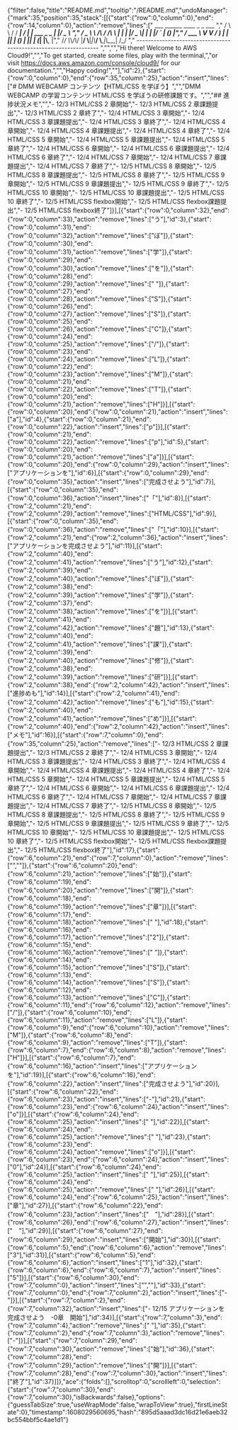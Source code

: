 {"filter":false,"title":"README.md","tooltip":"/README.md","undoManager":{"mark":35,"position":35,"stack":[[{"start":{"row":0,"column":0},"end":{"row":14,"column":0},"action":"remove","lines":["         ___        ______     ____ _                 _  ___  ","        / \\ \\      / / ___|   / ___| | ___  _   _  __| |/ _ \\ ","       / _ \\ \\ /\\ / /\\___ \\  | |   | |/ _ \\| | | |/ _` | (_) |","      / ___ \\ V  V /  ___) | | |___| | (_) | |_| | (_| |\\__, |","     /_/   \\_\\_/\\_/  |____/   \\____|_|\\___/ \\__,_|\\__,_|  /_/ "," ----------------------------------------------------------------- ","","","Hi there! Welcome to AWS Cloud9!","","To get started, create some files, play with the terminal,","or visit https://docs.aws.amazon.com/console/cloud9/ for our documentation.","","Happy coding!",""],"id":2},{"start":{"row":0,"column":0},"end":{"row":35,"column":25},"action":"insert","lines":["# DMM WEBCAMP コンテンツ【HTML/CSS を学ぼう】","","DMM WEBCAMP の学習コンテンツ HTML/CSS を学ぼうの研修課題です。","","## 進捗状況メモ","","- 12/3 HTML/CSS 2 章開始","- 12/3 HTML/CSS 2 章課題提出","- 12/3 HTML/CSS 2 章終了","- 12/4 HTML/CSS 3 章開始","- 12/4 HTML/CSS 3 章課題提出","- 12/4 HTML/CSS 3 章終了","- 12/4 HTML/CSS 4 章開始","- 12/4 HTML/CSS 4 章課題提出","- 12/4 HTML/CSS 4 章終了","- 12/4 HTML/CSS 5 章開始","- 12/4 HTML/CSS 5 章課題提出","- 12/4 HTML/CSS 5 章終了","- 12/4 HTML/CSS 6 章開始","- 12/4 HTML/CSS 6 章課題提出","- 12/4 HTML/CSS 6 章終了","- 12/4 HTML/CSS 7 章開始","- 12/4 HTML/CSS 7 章課題提出","- 12/4 HTML/CSS 7 章終了","- 12/5 HTML/CSS 8 章開始","- 12/5 HTML/CSS 8 章課題提出","- 12/5 HTML/CSS 8 章終了","- 12/5 HTML/CSS 9 章開始","- 12/5 HTML/CSS 9 章課題提出","- 12/5 HTML/CSS 9 章終了","- 12/5 HTML/CSS 10 章開始","- 12/5 HTML/CSS 10 章課題提出","- 12/5 HTML/CSS 10 章終了","- 12/5 HTML/CSS flexbox開始","- 12/5 HTML/CSS flexbox課題提出","- 12/5 HTML/CSS flexbox終了"]}],[{"start":{"row":0,"column":32},"end":{"row":0,"column":33},"action":"remove","lines":["う"],"id":3},{"start":{"row":0,"column":31},"end":{"row":0,"column":32},"action":"remove","lines":["ぼ"]},{"start":{"row":0,"column":30},"end":{"row":0,"column":31},"action":"remove","lines":["学"]},{"start":{"row":0,"column":29},"end":{"row":0,"column":30},"action":"remove","lines":["を"]},{"start":{"row":0,"column":28},"end":{"row":0,"column":29},"action":"remove","lines":[" "]},{"start":{"row":0,"column":27},"end":{"row":0,"column":28},"action":"remove","lines":["S"]},{"start":{"row":0,"column":26},"end":{"row":0,"column":27},"action":"remove","lines":["S"]},{"start":{"row":0,"column":25},"end":{"row":0,"column":26},"action":"remove","lines":["C"]},{"start":{"row":0,"column":24},"end":{"row":0,"column":25},"action":"remove","lines":["/"]},{"start":{"row":0,"column":23},"end":{"row":0,"column":24},"action":"remove","lines":["L"]},{"start":{"row":0,"column":22},"end":{"row":0,"column":23},"action":"remove","lines":["M"]},{"start":{"row":0,"column":21},"end":{"row":0,"column":22},"action":"remove","lines":["T"]},{"start":{"row":0,"column":20},"end":{"row":0,"column":21},"action":"remove","lines":["H"]}],[{"start":{"row":0,"column":20},"end":{"row":0,"column":21},"action":"insert","lines":["a"],"id":4},{"start":{"row":0,"column":21},"end":{"row":0,"column":22},"action":"insert","lines":["p"]}],[{"start":{"row":0,"column":21},"end":{"row":0,"column":22},"action":"remove","lines":["p"],"id":5},{"start":{"row":0,"column":20},"end":{"row":0,"column":21},"action":"remove","lines":["a"]}],[{"start":{"row":0,"column":20},"end":{"row":0,"column":29},"action":"insert","lines":["アプリケーションを"],"id":6}],[{"start":{"row":0,"column":29},"end":{"row":0,"column":35},"action":"insert","lines":["完成させよう"],"id":7}],[{"start":{"row":0,"column":35},"end":{"row":0,"column":36},"action":"insert","lines":["「"],"id":8}],[{"start":{"row":2,"column":21},"end":{"row":2,"column":29},"action":"remove","lines":["HTML/CSS"],"id":9}],[{"start":{"row":0,"column":35},"end":{"row":0,"column":36},"action":"remove","lines":["「"],"id":10}],[{"start":{"row":2,"column":21},"end":{"row":2,"column":36},"action":"insert","lines":["アプリケーションを完成させよう"],"id":11}],[{"start":{"row":2,"column":40},"end":{"row":2,"column":41},"action":"remove","lines":["う"],"id":12},{"start":{"row":2,"column":39},"end":{"row":2,"column":40},"action":"remove","lines":["ぼ"]},{"start":{"row":2,"column":38},"end":{"row":2,"column":39},"action":"remove","lines":["学"]},{"start":{"row":2,"column":37},"end":{"row":2,"column":38},"action":"remove","lines":["を"]}],[{"start":{"row":2,"column":41},"end":{"row":2,"column":42},"action":"remove","lines":["題"],"id":13},{"start":{"row":2,"column":40},"end":{"row":2,"column":41},"action":"remove","lines":["課"]},{"start":{"row":2,"column":39},"end":{"row":2,"column":40},"action":"remove","lines":["修"]},{"start":{"row":2,"column":38},"end":{"row":2,"column":39},"action":"remove","lines":["研"]}],[{"start":{"row":2,"column":38},"end":{"row":2,"column":42},"action":"insert","lines":["進捗めも"],"id":14}],[{"start":{"row":2,"column":41},"end":{"row":2,"column":42},"action":"remove","lines":["も"],"id":15},{"start":{"row":2,"column":40},"end":{"row":2,"column":41},"action":"remove","lines":["め"]}],[{"start":{"row":2,"column":40},"end":{"row":2,"column":42},"action":"insert","lines":["メモ"],"id":16}],[{"start":{"row":7,"column":0},"end":{"row":35,"column":25},"action":"remove","lines":["- 12/3 HTML/CSS 2 章課題提出","- 12/3 HTML/CSS 2 章終了","- 12/4 HTML/CSS 3 章開始","- 12/4 HTML/CSS 3 章課題提出","- 12/4 HTML/CSS 3 章終了","- 12/4 HTML/CSS 4 章開始","- 12/4 HTML/CSS 4 章課題提出","- 12/4 HTML/CSS 4 章終了","- 12/4 HTML/CSS 5 章開始","- 12/4 HTML/CSS 5 章課題提出","- 12/4 HTML/CSS 5 章終了","- 12/4 HTML/CSS 6 章開始","- 12/4 HTML/CSS 6 章課題提出","- 12/4 HTML/CSS 6 章終了","- 12/4 HTML/CSS 7 章開始","- 12/4 HTML/CSS 7 章課題提出","- 12/4 HTML/CSS 7 章終了","- 12/5 HTML/CSS 8 章開始","- 12/5 HTML/CSS 8 章課題提出","- 12/5 HTML/CSS 8 章終了","- 12/5 HTML/CSS 9 章開始","- 12/5 HTML/CSS 9 章課題提出","- 12/5 HTML/CSS 9 章終了","- 12/5 HTML/CSS 10 章開始","- 12/5 HTML/CSS 10 章課題提出","- 12/5 HTML/CSS 10 章終了","- 12/5 HTML/CSS flexbox開始","- 12/5 HTML/CSS flexbox課題提出","- 12/5 HTML/CSS flexbox終了"],"id":17},{"start":{"row":6,"column":21},"end":{"row":7,"column":0},"action":"remove","lines":["",""]},{"start":{"row":6,"column":20},"end":{"row":6,"column":21},"action":"remove","lines":["始"]},{"start":{"row":6,"column":19},"end":{"row":6,"column":20},"action":"remove","lines":["開"]},{"start":{"row":6,"column":18},"end":{"row":6,"column":19},"action":"remove","lines":["章"]}],[{"start":{"row":6,"column":17},"end":{"row":6,"column":18},"action":"remove","lines":[" "],"id":18},{"start":{"row":6,"column":16},"end":{"row":6,"column":17},"action":"remove","lines":["2"]},{"start":{"row":6,"column":15},"end":{"row":6,"column":16},"action":"remove","lines":[" "]},{"start":{"row":6,"column":14},"end":{"row":6,"column":15},"action":"remove","lines":["S"]},{"start":{"row":6,"column":13},"end":{"row":6,"column":14},"action":"remove","lines":["S"]},{"start":{"row":6,"column":12},"end":{"row":6,"column":13},"action":"remove","lines":["C"]},{"start":{"row":6,"column":11},"end":{"row":6,"column":12},"action":"remove","lines":["/"]},{"start":{"row":6,"column":10},"end":{"row":6,"column":11},"action":"remove","lines":["L"]},{"start":{"row":6,"column":9},"end":{"row":6,"column":10},"action":"remove","lines":["M"]},{"start":{"row":6,"column":8},"end":{"row":6,"column":9},"action":"remove","lines":["T"]},{"start":{"row":6,"column":7},"end":{"row":6,"column":8},"action":"remove","lines":["H"]}],[{"start":{"row":6,"column":7},"end":{"row":6,"column":16},"action":"insert","lines":["アプリケーションを"],"id":19}],[{"start":{"row":6,"column":16},"end":{"row":6,"column":22},"action":"insert","lines":["完成させよう"],"id":20}],[{"start":{"row":6,"column":22},"end":{"row":6,"column":23},"action":"insert","lines":["-"],"id":21},{"start":{"row":6,"column":23},"end":{"row":6,"column":24},"action":"insert","lines":["o"]}],[{"start":{"row":6,"column":24},"end":{"row":6,"column":25},"action":"insert","lines":[" "],"id":22}],[{"start":{"row":6,"column":24},"end":{"row":6,"column":25},"action":"remove","lines":[" "],"id":23},{"start":{"row":6,"column":23},"end":{"row":6,"column":24},"action":"remove","lines":["o"]}],[{"start":{"row":6,"column":23},"end":{"row":6,"column":24},"action":"insert","lines":["0"],"id":24}],[{"start":{"row":6,"column":24},"end":{"row":6,"column":25},"action":"insert","lines":[" "],"id":25}],[{"start":{"row":6,"column":24},"end":{"row":6,"column":25},"action":"remove","lines":[" "],"id":26}],[{"start":{"row":6,"column":24},"end":{"row":6,"column":25},"action":"insert","lines":["章"],"id":27}],[{"start":{"row":6,"column":22},"end":{"row":6,"column":23},"action":"insert","lines":["　"],"id":28}],[{"start":{"row":6,"column":26},"end":{"row":6,"column":27},"action":"insert","lines":["　"],"id":29}],[{"start":{"row":6,"column":27},"end":{"row":6,"column":29},"action":"insert","lines":["開始"],"id":30}],[{"start":{"row":6,"column":5},"end":{"row":6,"column":6},"action":"remove","lines":["3"],"id":31}],[{"start":{"row":6,"column":5},"end":{"row":6,"column":6},"action":"insert","lines":["1"],"id":32},{"start":{"row":6,"column":6},"end":{"row":6,"column":7},"action":"insert","lines":["5"]}],[{"start":{"row":6,"column":30},"end":{"row":7,"column":0},"action":"insert","lines":["",""],"id":33},{"start":{"row":7,"column":0},"end":{"row":7,"column":2},"action":"insert","lines":["- "]}],[{"start":{"row":7,"column":2},"end":{"row":7,"column":32},"action":"insert","lines":["- 12/15 アプリケーションを完成させよう　-0章　開始"],"id":34}],[{"start":{"row":7,"column":3},"end":{"row":7,"column":4},"action":"remove","lines":[" "],"id":35},{"start":{"row":7,"column":2},"end":{"row":7,"column":3},"action":"remove","lines":["-"]}],[{"start":{"row":7,"column":29},"end":{"row":7,"column":30},"action":"remove","lines":["始"],"id":36},{"start":{"row":7,"column":28},"end":{"row":7,"column":29},"action":"remove","lines":["開"]}],[{"start":{"row":7,"column":28},"end":{"row":7,"column":30},"action":"insert","lines":["終了"],"id":37}]]},"ace":{"folds":[],"scrolltop":0,"scrollleft":0,"selection":{"start":{"row":7,"column":30},"end":{"row":7,"column":30},"isBackwards":false},"options":{"guessTabSize":true,"useWrapMode":false,"wrapToView":true},"firstLineState":0},"timestamp":1608029560695,"hash":"895d5aaad3dc16d21e6aeb32bc554bbf5c4ae1d1"}